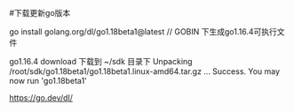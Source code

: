 #下载更新go版本

go install golang.org/dl/go1.18beta1@latest
    // GOBIN 下生成go1.16.4可执行文件

go1.16.4 download
    下载到 ~/sdk 目录下
	Unpacking /root/sdk/go1.18beta1/go1.18beta1.linux-amd64.tar.gz ...
	Success. You may now run 'go1.18beta1'

https://go.dev/dl/

